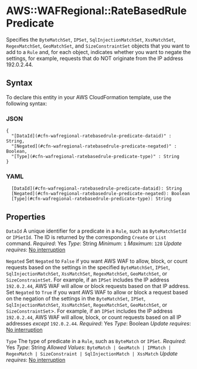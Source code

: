 # AWS::WAFRegional::RateBasedRule Predicate<a name="aws-properties-wafregional-ratebasedrule-predicate"></a>

Specifies the `ByteMatchSet`, `IPSet`, `SqlInjectionMatchSet`, `XssMatchSet`, `RegexMatchSet`, `GeoMatchSet`, and `SizeConstraintSet` objects that you want to add to a `Rule` and, for each object, indicates whether you want to negate the settings, for example, requests that do NOT originate from the IP address 192\.0\.2\.44\.

## Syntax<a name="aws-properties-wafregional-ratebasedrule-predicate-syntax"></a>

To declare this entity in your AWS CloudFormation template, use the following syntax:

### JSON<a name="aws-properties-wafregional-ratebasedrule-predicate-syntax.json"></a>

```
{
  "[DataId](#cfn-wafregional-ratebasedrule-predicate-dataid)" : String,
  "[Negated](#cfn-wafregional-ratebasedrule-predicate-negated)" : Boolean,
  "[Type](#cfn-wafregional-ratebasedrule-predicate-type)" : String
}
```

### YAML<a name="aws-properties-wafregional-ratebasedrule-predicate-syntax.yaml"></a>

```
  [DataId](#cfn-wafregional-ratebasedrule-predicate-dataid): String
  [Negated](#cfn-wafregional-ratebasedrule-predicate-negated): Boolean
  [Type](#cfn-wafregional-ratebasedrule-predicate-type): String
```

## Properties<a name="aws-properties-wafregional-ratebasedrule-predicate-properties"></a>

`DataId`  <a name="cfn-wafregional-ratebasedrule-predicate-dataid"></a>
A unique identifier for a predicate in a `Rule`, such as `ByteMatchSetId` or `IPSetId`\. The ID is returned by the corresponding `Create` or `List` command\.
*Required*: Yes
*Type*: String
*Minimum*: `1`
*Maximum*: `128`
*Update requires*: [No interruption](https://docs.aws.amazon.com/AWSCloudFormation/latest/UserGuide/using-cfn-updating-stacks-update-behaviors.html#update-no-interrupt)

`Negated`  <a name="cfn-wafregional-ratebasedrule-predicate-negated"></a>
Set `Negated` to `False` if you want AWS WAF to allow, block, or count requests based on the settings in the specified `ByteMatchSet`, `IPSet`, `SqlInjectionMatchSet`, `XssMatchSet`, `RegexMatchSet`, `GeoMatchSet`, or `SizeConstraintSet`\. For example, if an `IPSet` includes the IP address `192.0.2.44`, AWS WAF will allow or block requests based on that IP address\.
Set `Negated` to `True` if you want AWS WAF to allow or block a request based on the negation of the settings in the `ByteMatchSet`, `IPSet`, `SqlInjectionMatchSet`, `XssMatchSet`, `RegexMatchSet`, `GeoMatchSet`, or `SizeConstraintSet`>\. For example, if an `IPSet` includes the IP address `192.0.2.44`, AWS WAF will allow, block, or count requests based on all IP addresses *except* `192.0.2.44`\.
*Required*: Yes
*Type*: Boolean
*Update requires*: [No interruption](https://docs.aws.amazon.com/AWSCloudFormation/latest/UserGuide/using-cfn-updating-stacks-update-behaviors.html#update-no-interrupt)

`Type`  <a name="cfn-wafregional-ratebasedrule-predicate-type"></a>
The type of predicate in a `Rule`, such as `ByteMatch` or `IPSet`\.
*Required*: Yes
*Type*: String
*Allowed Values*: `ByteMatch | GeoMatch | IPMatch | RegexMatch | SizeConstraint | SqlInjectionMatch | XssMatch`
*Update requires*: [No interruption](https://docs.aws.amazon.com/AWSCloudFormation/latest/UserGuide/using-cfn-updating-stacks-update-behaviors.html#update-no-interrupt)
